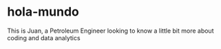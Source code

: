 # hola-mundo
This is Juan, a Petroleum Engineer looking to know a little bit more about coding and data analytics
